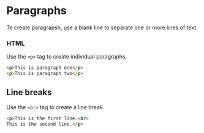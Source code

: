 # Paragraphs

Te create paragrapsh, use a blank line to separate one or more lines of text.

### HTML

Use the `<p>` tag to create individual paragraphs.

```html
<p>This is paragraph one</p>
<p>This is paragraph two</p>
```
## Line breaks

Use the `<br>` tag to create a line break.

```html
<p>This is the first line.<br>
This is the second line.</p>
```
